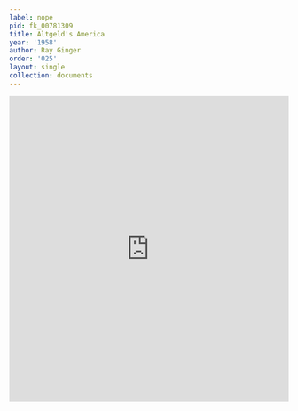 ```yaml
---
label: nope
pid: fk_00781309
title: Altgeld's America
year: '1958'
author: Ray Ginger
order: '025'
layout: single
collection: documents
---
```

<iframe src="https://northwestern.app.box.com/embed/s/pr6igy244pgivaaoc6w0747bzmgg6l6m?sortColumn=date&view=list" width="100%" height="550" frameborder="0" allowfullscreen webkitallowfullscreen msallowfullscreen></iframe>
